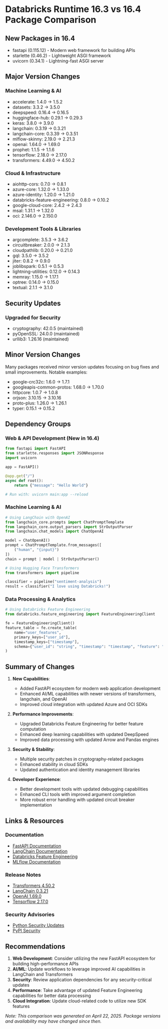 # Databricks Runtime 16.3 vs 16.4 Package Comparison

## New Packages in 16.4
- fastapi (0.115.12) - Modern web framework for building APIs
- starlette (0.46.2) - Lightweight ASGI framework
- uvicorn (0.34.1) - Lightning-fast ASGI server

## Major Version Changes

### Machine Learning & AI
- accelerate: 1.4.0 → 1.5.2
- datasets: 3.3.2 → 3.5.0
- deepspeed: 0.16.4 → 0.16.5
- huggingface-hub: 0.29.1 → 0.29.3
- keras: 3.8.0 → 3.9.0
- langchain: 0.3.19 → 0.3.21
- langchain-core: 0.3.39 → 0.3.51
- mlflow-skinny: 2.19.0 → 2.21.3
- openai: 1.64.0 → 1.69.0
- prophet: 1.1.5 → 1.1.6
- tensorflow: 2.18.0 → 2.17.0
- transformers: 4.49.0 → 4.50.2

### Cloud & Infrastructure
- aiohttp-cors: 0.7.0 → 0.8.1
- azure-core: 1.32.0 → 1.33.0
- azure-identity: 1.20.0 → 1.21.0
- databricks-feature-engineering: 0.8.0 → 0.10.2
- google-cloud-core: 2.4.2 → 2.4.3
- msal: 1.31.1 → 1.32.0
- oci: 2.146.0 → 2.150.0

### Development Tools & Libraries
- argcomplete: 3.5.3 → 3.6.2
- circuitbreaker: 2.0.0 → 2.1.3
- cloudpathlib: 0.20.0 → 0.21.0
- gql: 3.5.0 → 3.5.2
- jiter: 0.8.2 → 0.9.0
- joblibspark: 0.5.1 → 0.5.3
- lightning-utilities: 0.12.0 → 0.14.3
- memray: 1.15.0 → 1.17.1
- optree: 0.14.0 → 0.15.0
- textual: 2.1.1 → 3.1.0

## Security Updates

### Upgraded for Security
- cryptography: 42.0.5 (maintained)
- pyOpenSSL: 24.0.0 (maintained)
- urllib3: 1.26.16 (maintained)

## Minor Version Changes
Many packages received minor version updates focusing on bug fixes and small improvements. Notable examples:
- google-crc32c: 1.6.0 → 1.7.1
- googleapis-common-protos: 1.68.0 → 1.70.0
- httpcore: 1.0.7 → 1.0.8
- orjson: 3.10.15 → 3.10.16
- proto-plus: 1.26.0 → 1.26.1
- typer: 0.15.1 → 0.15.2

## Dependency Groups

### Web & API Development (New in 16.4)
```python
from fastapi import FastAPI
from starlette.responses import JSONResponse
import uvicorn

app = FastAPI()

@app.get("/")
async def root():
    return {"message": "Hello World"}

# Run with: uvicorn main:app --reload
```

### Machine Learning & AI
```python
# Using LangChain with OpenAI
from langchain_core.prompts import ChatPromptTemplate
from langchain_core.output_parsers import StrOutputParser
from langchain.chat_models import ChatOpenAI

model = ChatOpenAI()
prompt = ChatPromptTemplate.from_messages([
    ("human", "{input}")
])
chain = prompt | model | StrOutputParser()

# Using Hugging Face Transformers
from transformers import pipeline

classifier = pipeline("sentiment-analysis")
result = classifier("I love using Databricks!")
```

### Data Processing & Analytics
```python
# Using Databricks Feature Engineering
from databricks.feature_engineering import FeatureEngineeringClient

fe = FeatureEngineeringClient()
feature_table = fe.create_table(
    name="user_features",
    primary_keys=["user_id"],
    timestamp_keys=["timestamp"],
    schema={"user_id": "string", "timestamp": "timestamp", "feature": "double"}
)
```

## Summary of Changes

1. **New Capabilities**: 
   - Added FastAPI ecosystem for modern web application development
   - Enhanced AI/ML capabilities with newer versions of transformers, langchain, and OpenAI
   - Improved cloud integration with updated Azure and OCI SDKs

2. **Performance Improvements**:
   - Upgraded Databricks Feature Engineering for better feature computation
   - Enhanced deep learning capabilities with updated DeepSpeed
   - Improved data processing with updated Arrow and Pandas engines

3. **Security & Stability**:
   - Multiple security patches in cryptography-related packages
   - Enhanced stability in cloud SDKs
   - Updated authentication and identity management libraries

4. **Developer Experience**:
   - Better development tools with updated debugging capabilities
   - Enhanced CLI tools with improved argument completion
   - More robust error handling with updated circuit breaker implementation

## Links & Resources

### Documentation
- [FastAPI Documentation](https://fastapi.tiangolo.com/)
- [LangChain Documentation](https://python.langchain.com/docs/get_started/introduction)
- [Databricks Feature Engineering](https://docs.databricks.com/machine-learning/feature-store/index.html)
- [MLflow Documentation](https://mlflow.org/docs/latest/index.html)

### Release Notes
- [Transformers 4.50.2](https://github.com/huggingface/transformers/releases/tag/v4.50.2)
- [LangChain 0.3.21](https://github.com/langchain-ai/langchain/releases)
- [OpenAI 1.69.0](https://github.com/openai/openai-python/releases/tag/v1.69.0)
- [Tensorflow 2.17.0](https://github.com/tensorflow/tensorflow/releases/tag/v2.17.0)

### Security Advisories
- [Python Security Updates](https://python.org/security)
- [PyPI Security](https://pypi.org/security)

## Recommendations

1. **Web Development**: Consider utilizing the new FastAPI ecosystem for building high-performance APIs
2. **AI/ML**: Update workflows to leverage improved AI capabilities in LangChain and Transformers
3. **Security**: Review application dependencies for any security-critical updates
4. **Performance**: Take advantage of updated Feature Engineering capabilities for better data processing
5. **Cloud Integration**: Update cloud-related code to utilize new SDK features

_Note: This comparison was generated on April 22, 2025. Package versions and availability may have changed since then._
